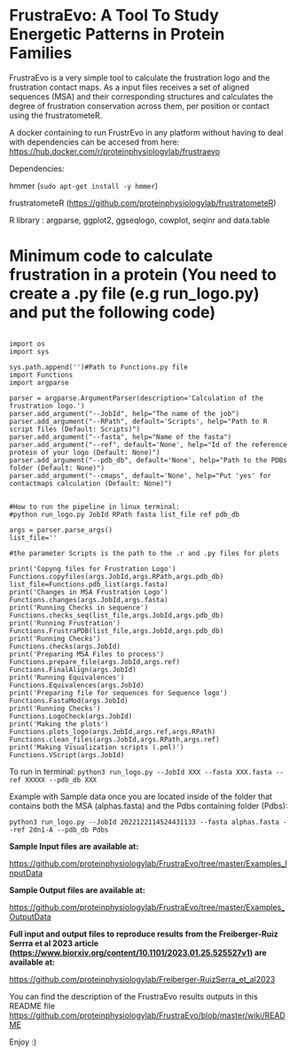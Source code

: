 # FrustraEvo: A Tool To Study Energetic Patterns in Protein Families

FrustraEvo is a very simple tool to calculate the frustration logo and the frustration contact maps. As a input files receives a set of aligned sequences (MSA) and their corresponding structures and calculates the degree of frustration conservation across them, per position or contact using the frustratometeR.

A docker containing to run FrustrEvo in any platform without having to deal with dependencies can be accesed from here:
https://hub.docker.com/r/proteinphysiologylab/frustraevo

Dependencies:

hmmer (`sudo apt-get install -y hmmer`)

frustratometeR (https://github.com/proteinphysiologylab/frustratometeR)

R library : argparse, ggplot2, ggseqlogo, cowplot, seqinr and data.table

# Minimum code to calculate frustration in a protein (You need to create a .py file (e.g run_logo.py) and put the following code)
```

import os
import sys

sys.path.append('')#Path to Functions.py file
import Functions
import argparse

parser = argparse.ArgumentParser(description='Calculation of the frustration logo.')
parser.add_argument("--JobId", help="The name of the job")
parser.add_argument("--RPath", default='Scripts', help="Path to R script files (Default: Scripts)")
parser.add_argument("--fasta", help="Name of the fasta")
parser.add_argument("--ref", default='None', help="Id of the reference protein of your logo (Default: None)")
parser.add_argument("--pdb_db", default='None', help="Path to the PDBs folder (Default: None)")
parser.add_argument("--cmaps", default='None', help="Put 'yes' for contactmaps calculation (Default: None)")


#How to run the pipeline in linux terminal:
#python run_logo.py JobId RPath fasta list_file ref pdb_db 

args = parser.parse_args()
list_file=''

#the parameter Scripts is the path to the .r and .py files for plots

print('Copyng files for Frustration Logo')
Functions.copyfiles(args.JobId,args.RPath,args.pdb_db)
list_file=Functions.pdb_list(args.fasta)
print('Changes in MSA Frustration Logo')
Functions.changes(args.JobId,args.fasta)
print('Running Checks in sequence')
Functions.checks_seq(list_file,args.JobId,args.pdb_db)
print('Running Frustration')
Functions.FrustraPDB(list_file,args.JobId,args.pdb_db)
print('Running Checks')
Functions.checks(args.JobId)
print('Preparing MSA Files to process')
Functions.prepare_file(args.JobId,args.ref)
Functions.FinalAlign(args.JobId)
print('Running Equivalences')
Functions.Equivalences(args.JobId)
print('Preparing file for sequences for Sequence logo')
Functions.FastaMod(args.JobId)
print('Running Checks')
Functions.LogoCheck(args.JobId)
print('Making the plots')
Functions.plots_logo(args.JobId,args.ref,args.RPath)
Functions.clean_files(args.JobId,args.RPath,args.ref)
print('Making Visualization scripts (.pml)')
Functions.VScript(args.JobId)

```

To run in terminal: `python3 run_logo.py --JobId XXX --fasta XXX.fasta --ref XXXXX --pdb_db XXX`

Example with Sample data once you are located inside of the folder that contains both the MSA (alphas.fasta) and the Pdbs containing folder (Pdbs): 

`python3 run_logo.py --JobId 2022122114524431133 --fasta alphas.fasta --ref 2dn1-A --pdb_db Pdbs`

**Sample Input files are available at:**

https://github.com/proteinphysiologylab/FrustraEvo/tree/master/Examples_InputData

**Sample Output files are available at:**

https://github.com/proteinphysiologylab/FrustraEvo/tree/master/Examples_OutputData

**Full input and output files to reproduce results from the Freiberger-Ruiz Serrra et al 2023 article (https://www.biorxiv.org/content/10.1101/2023.01.25.525527v1) are available at:**

https://github.com/proteinphysiologylab/Freiberger-RuizSerra_et_al2023

You can find the description of the FrustraEvo results outputs in this README file
https://github.com/proteinphysiologylab/FrustraEvo/blob/master/wiki/README

Enjoy :)

